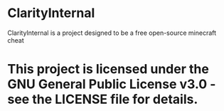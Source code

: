 # ClarityInternal

ClarityInternal is a project designed to be a free open-source minecraft cheat

# This project is licensed under the GNU General Public License v3.0 - see the LICENSE file for details.

